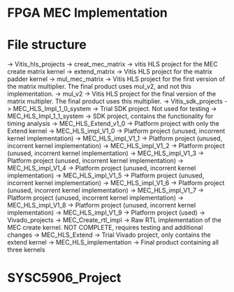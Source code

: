 # FPGA MEC Implementation

# File structure
-> Vitis_hls_projects
    -> creat_mec_matrix
        -> vitis HLS project for the MEC create matrix kernel
    -> extend_matrix
        -> Vitis HLS project for the matrix padder kernel
    -> mul_mec_matrix
        -> Vitis HLS project for the first version of the matrix multiplier. The final product uses mul_v2, and not this implementation.
    -> mul_v2
        -> Vitis HLS project for the final version of the matrix multipler. The final product uses this multiplier.
-> Vitis_sdk_projects
    -> MEC_HLS_Impl_1_0_system
        -> Trial SDK project. Not used for testing
    -> MEC_HLS_Impl_1_1_system
        -> SDK project, contains the functionality for timing analysis
    -> MEC_HLS_Extend_v1_0
        -> Platform project with only the Extend kernel
    -> MEC_HLS_impl_V1_0
        -> Platform project (unused, incorrent kernel implementation) 
    -> MEC_HLS_impl_V1_1
        -> Platform project (unused, incorrent kernel implementation)
    -> MEC_HLS_impl_V1_2
        -> Platform project (unused, incorrent kernel implementation)
    -> MEC_HLS_impl_V1_3
        -> Platform project (unused, incorrent kernel implementation)
    -> MEC_HLS_impl_V1_4
        -> Platform project (unused, incorrent kernel implementation)
    -> MEC_HLS_impl_V1_5
        -> Platform project (unused, incorrent kernel implementation)
    -> MEC_HLS_impl_V1_6
        -> Platform project (unused, incorrent kernel implementation)
    -> MEC_HLS_impl_V1_7
        -> Platform project (unused, incorrent kernel implementation)
    -> MEC_HLS_impl_V1_8
        -> Platform project (unused, incorrent kernel implementation)
    -> MEC_HLS_impl_V1_9 
        -> Platform project (used)
-> Vivado_projects
    -> MEC_Create_rtl_impl
        -> Raw RTL implementation of the MEC create kernel. NOT COMPLETE, requires testing and additional changes
    -> MEC_HLS_Extend
        -> Trial Vivado project, only contains the extend kernel
    -> MEC_HLS_implementation
        -> Final product containing all three kernels

# SYSC5906_Project
